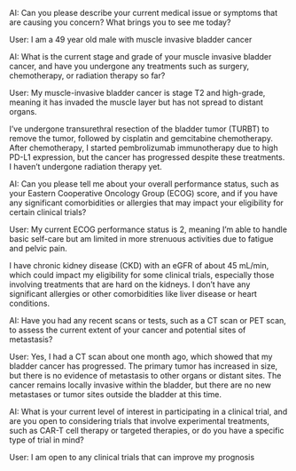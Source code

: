 AI: Can you please describe your current medical issue or symptoms that are causing you concern? What brings you to see me today?

User: I am a 49 year old male with muscle invasive bladder cancer

AI: What is the current stage and grade of your muscle invasive bladder cancer, and have you undergone any treatments such as surgery, chemotherapy, or radiation therapy so far?

User: My muscle-invasive bladder cancer is stage T2 and high-grade, meaning it has invaded the muscle layer but has not spread to distant organs.

I’ve undergone transurethral resection of the bladder tumor (TURBT) to remove the tumor, followed by cisplatin and gemcitabine chemotherapy. After chemotherapy, I started pembrolizumab immunotherapy due to high PD-L1 expression, but the cancer has progressed despite these treatments. I haven’t undergone radiation therapy yet.

AI: Can you please tell me about your overall performance status, such as your Eastern Cooperative Oncology Group (ECOG) score, and if you have any significant comorbidities or allergies that may impact your eligibility for certain clinical trials?

User: My current ECOG performance status is 2, meaning I’m able to handle basic self-care but am limited in more strenuous activities due to fatigue and pelvic pain.

I have chronic kidney disease (CKD) with an eGFR of about 45 mL/min, which could impact my eligibility for some clinical trials, especially those involving treatments that are hard on the kidneys. I don’t have any significant allergies or other comorbidities like liver disease or heart conditions.

AI: Have you had any recent scans or tests, such as a CT scan or PET scan, to assess the current extent of your cancer and potential sites of metastasis?

User: Yes, I had a CT scan about one month ago, which showed that my bladder cancer has progressed. The primary tumor has increased in size, but there is no evidence of metastasis to other organs or distant sites. The cancer remains locally invasive within the bladder, but there are no new metastases or tumor sites outside the bladder at this time.

AI: What is your current level of interest in participating in a clinical trial, and are you open to considering trials that involve experimental treatments, such as CAR-T cell therapy or targeted therapies, or do you have a specific type of trial in mind?

User: I am open to any clinical trials that can improve my prognosis

